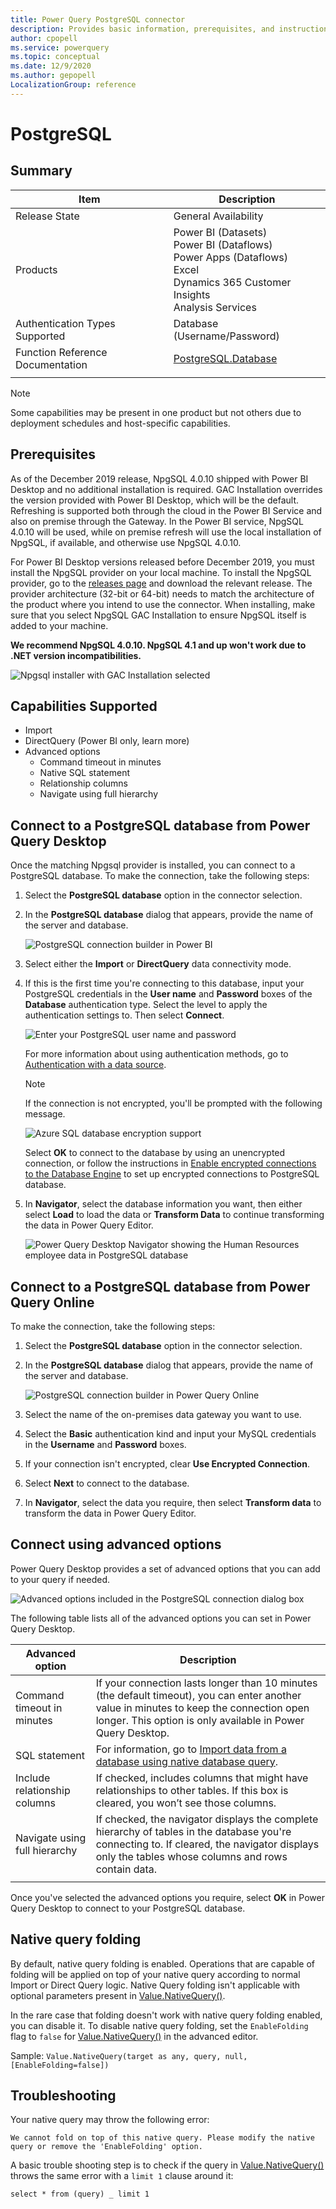 ```yaml
---
title: Power Query PostgreSQL connector
description: Provides basic information, prerequisites, and instructions on how to connect to your database, along with native query folding instructions and troubleshooting tips.
author: cpopell
ms.service: powerquery
ms.topic: conceptual
ms.date: 12/9/2020
ms.author: gepopell
LocalizationGroup: reference
---
```


# PostgreSQL

## Summary

| Item | Description |
| ---- | ----------- |
| Release State | General Availability |
| Products | Power BI (Datasets)<br/>Power BI (Dataflows)<br/>Power Apps (Dataflows)<br/>Excel<br/>Dynamics 365 Customer Insights<br/>Analysis Services |
| Authentication Types Supported | Database (Username/Password) |
| Function Reference Documentation | [PostgreSQL.Database](https://docs.microsoft.com/powerquery-m/postgresql-database) |
| | |

> [!Note]
> Some capabilities may be present in one product but not others due to deployment schedules and host-specific capabilities.

## Prerequisites

As of the December 2019 release, NpgSQL 4.0.10 shipped with Power BI Desktop and no additional installation is required. GAC Installation overrides the version provided with Power BI Desktop, which will be the default. Refreshing is supported both through the cloud in the Power BI Service and also on premise through the Gateway. In the Power BI service, NpgSQL 4.0.10 will be used, while on premise refresh will use the local installation of NpgSQL, if available, and otherwise use NpgSQL 4.0.10.

For Power BI Desktop versions released before December 2019, you must install the NpgSQL provider on your local machine. To install the NpgSQL provider, go to the [releases page](https://github.com/npgsql/Npgsql/releases) and download the relevant release. The provider architecture (32-bit or 64-bit) needs to match the architecture of the product where you intend to use the connector. When installing, make sure that you select NpgSQL GAC Installation to ensure NpgSQL itself is added to your machine.

**We recommend NpgSQL 4.0.10. NpgSQL 4.1 and up won't work due to .NET version incompatibilities.**

![Npgsql installer with GAC Installation selected](../images/Postgres1.png)

## Capabilities Supported

- Import
- DirectQuery (Power BI only, learn more)
- Advanced options
  - Command timeout in minutes
  - Native SQL statement
  - Relationship columns
  - Navigate using full hierarchy

## Connect to a PostgreSQL database from Power Query Desktop

Once the matching Npgsql provider is installed, you can connect to a PostgreSQL database. To make the connection, take the following steps:

1. Select the **PostgreSQL database** option in the connector selection.

2. In the **PostgreSQL database** dialog that appears, provide the name of the server and database.

   ![PostgreSQL connection builder in Power BI](./media/postgresql/server-name-database.png)

3. Select either the **Import** or **DirectQuery** data connectivity mode.

4. If this is the first time you're connecting to this database, input your PostgreSQL credentials in the **User name** and **Password** boxes of the **Database** authentication type. Select the level to apply the authentication settings to. Then select **Connect**.

    ![Enter your PostgreSQL user name and password](./media/postgresql/sign-in-desktop.png)

   For more information about using authentication methods, go to [Authentication with a data source](../connectorauthentication.md).

   >[!Note]
   > If the connection is not encrypted, you'll be prompted with the following message.

   ![Azure SQL database encryption support](../images/EncryptionWarning.png)

   Select **OK** to connect to the database by using an unencrypted connection, or follow the instructions in [Enable encrypted connections to the Database Engine](https://docs.microsoft.com/sql/database-engine/configure-windows/enable-encrypted-connections-to-the-database-engine) to set up encrypted connections to PostgreSQL database.

5. In **Navigator**, select the database information you want, then either select **Load** to load the data or **Transform Data** to continue transforming the data in Power Query Editor.

   ![Power Query Desktop Navigator showing the Human Resources employee data in PostgreSQL database](./media/postgresql/navigator-desktop.png)

## Connect to a PostgreSQL database from Power Query Online

To make the connection, take the following steps:

1. Select the **PostgreSQL database** option in the connector selection.

2. In the **PostgreSQL database** dialog that appears, provide the name of the server and database.

   ![PostgreSQL connection builder in Power Query Online](./media/postgresql/server-name-online.png)

3. Select the name of the on-premises data gateway you want to use.

4. Select the **Basic** authentication kind and input your MySQL credentials in the **Username** and **Password** boxes.

5. If your connection isn't encrypted, clear **Use Encrypted Connection**.

6. Select **Next** to connect to the database.

7. In **Navigator**, select the data you require, then select **Transform data** to transform the data in Power Query Editor.

## Connect using advanced options

Power Query Desktop provides a set of advanced options that you can add to your query if needed.

![Advanced options included in the PostgreSQL connection dialog box](./media/postgresql/postgresql-advanced-options.png)


The following table lists all of the advanced options you can set in Power Query Desktop.

| Advanced option	| Description |
| --------------- | ----------- |
| Command timeout in minutes | If your connection lasts longer than 10 minutes (the default timeout), you can enter another value in minutes to keep the connection open longer. This option is only available in Power Query Desktop. |
| SQL statement | For information, go to [Import data from a database using native database query](../native-database-query.md). |
| Include relationship columns | If checked, includes columns that might have relationships to other tables. If this box is cleared, you won’t see those columns. |
| Navigate using full hierarchy | If checked, the navigator displays the complete hierarchy of tables in the database you're connecting to. If cleared, the navigator displays only the tables whose columns and rows contain data. |
| | |

Once you've selected the advanced options you require, select **OK** in Power Query Desktop to connect to your PostgreSQL database.

## Native query folding

By default, native query folding is enabled. Operations that are capable of folding will be applied on top of your native query according to normal Import or Direct Query logic. Native Query folding isn't applicable with optional parameters present in [Value.NativeQuery()](/powerquery-m/value-nativequery).

In the rare case that folding doesn't work with native query folding enabled, you can disable it. To disable native query folding, set the `EnableFolding` flag to `false` for [Value.NativeQuery()](/powerquery-m/value-nativequery) in the advanced editor.

Sample:
`Value.NativeQuery(target as any, query, null, [EnableFolding=false])`


## Troubleshooting

Your native query may throw the following error:

`We cannot fold on top of this native query. Please modify the native query or remove the 'EnableFolding' option.`

A basic trouble shooting step is to check if the query in [Value.NativeQuery()](https://docs.microsoft.com/powerquery-m/value-nativequery) throws the same error with a `limit 1` clause around it:

`select * from (query) _ limit 1`
